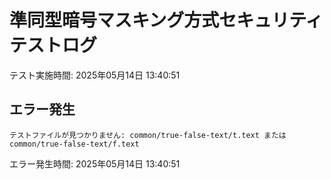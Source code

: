 # 準同型暗号マスキング方式セキュリティテストログ

テスト実施時間: 2025年05月14日 13:40:51

## エラー発生

```
テストファイルが見つかりません: common/true-false-text/t.text または common/true-false-text/f.text
```

エラー発生時間: 2025年05月14日 13:40:51

